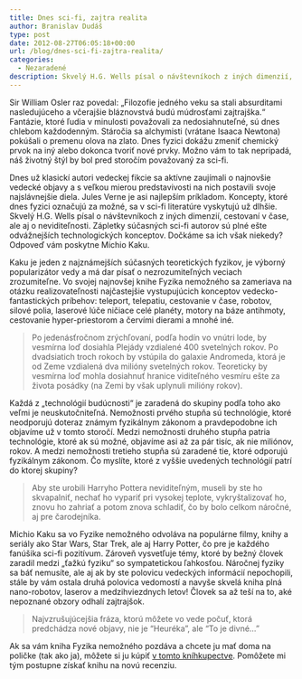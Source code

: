 ```yaml
---
title: Dnes sci-fi, zajtra realita
author: Branislav Dudáš
type: post
date: 2012-08-27T06:05:18+00:00
url: /blog/dnes-sci-fi-zajtra-realita/
categories:
  - Nezaradené
description: Skvelý H.G. Wells písal o návštevníkoch z iných dimenzií, cestovaní v čase, ale aj o neviditeľnosti. Zápletky súčasných sci-fi autorov sú plné ešte odvážnejších technologických konceptov. Dočkáme sa ich však niekedy?
---
```

Sir William Osler raz povedal: &#8222;Filozofie jedného veku sa stali absurditami nasledujúceho a včerajšie bláznovstvá budú múdrosťami zajtrajška.&#8220; Fantázie, ktoré ľudia v minulosti považovali za nedosiahnuteľné, sú dnes chlebom každodenným. Stáročia sa alchymisti (vrátane Isaaca Newtona) pokúšali o premenu olova na zlato. Dnes fyzici dokážu zmeniť chemický prvok na iný alebo dokonca tvoriť nové prvky. Možno vám to tak nepripadá, náš životný štýl by bol pred storočím považovaný za sci-fi.

Dnes už klasickí autori vedeckej fikcie sa aktívne zaujímali o najnovšie vedecké objavy a s veľkou mierou predstavivosti na nich postavili svoje najslávnejšie diela. Jules Verne je asi najlepším príkladom. Koncepty, ktoré dnes fyzici označujú za možné, sa v sci-fi literatúre vyskytujú už dlhšie. Skvelý H.G. Wells písal o návštevníkoch z iných dimenzií, cestovaní v čase, ale aj o neviditeľnosti. Zápletky súčasných sci-fi autorov sú plné ešte odvážnejších technologických konceptov. Dočkáme sa ich však niekedy? Odpoveď vám poskytne Michio Kaku.

Kaku je jeden z najznámejších súčasných teoretických fyzikov, je výborný popularizátor vedy a má dar písať o nezrozumiteľných veciach zrozumiteľne. Vo svojej najnovšej knihe Fyzika nemožného sa zameriava na otázku realizovateľnosti najčastejšie vystupujúcich konceptov vedecko-fantastických príbehov: teleport, telepatiu, cestovanie v čase, robotov, silové polia, laserové lúče ničiace celé planéty, motory na báze antihmoty, cestovanie hyper-priestorom a červími dierami a mnohé iné.

> Po jedenásťročnom zrýchľovaní, podľa hodín vo vnútri lode, by vesmírna loď dosiahla Plejády vzdialené 400 svetelných rokov. Po dvadsiatich troch rokoch by vstúpila do galaxie Andromeda, ktorá je od Zeme vzdialená dva milióny svetelných rokov. Teoreticky by vesmírna loď mohla dosiahnuť hranice viditeľného vesmíru ešte za života posádky (na Zemi by však uplynuli milióny rokov).

Každá z &#8222;technológií budúcnosti&#8220; je zaradená do skupiny podľa toho ako veľmi je neuskutočniteľná. Nemožnosti prvého stupňa sú technológie, ktoré neodporujú doteraz známym fyzikálnym zákonom a pravdepodobne ich objavíme už v tomto storočí. Medzi nemožnosti druhého stupňa patria technológie, ktoré ak sú možné, objavíme asi až za pár tisíc, ak nie miliónov, rokov. A medzi nemožnosti tretieho stupňa sú zaradené tie, ktoré odporujú fyzikálnym zákonom. Čo myslíte, ktoré z vyššie uvedených technológií patrí do ktorej skupiny?

> Aby ste urobili Harryho Pottera neviditeľným, museli by ste ho skvapalniť, nechať ho vypariť pri vysokej teplote, vykryštalizovať ho, znovu ho zahriať a potom znova schladiť, čo by bolo celkom náročné, aj pre čarodejníka.

Michio Kaku sa vo Fyzike nemožného odvoláva na populárne filmy, knihy a seriály ako Star Wars, Star Trek, ale aj Harry Potter, čo pre je každého fanúšika sci-fi pozitívum. Zároveň vysvetľuje témy, ktoré by bežný človek zaradil medzi &#8222;ťažkú fyziku&#8220; so sympatetickou ľahkosťou. Náročnej fyziky sa báť nemusíte, ale aj ak by ste polovicu vedeckých informácií nepochopili, stále by vám ostala druhá polovica vedomostí a navyše skvelá kniha plná nano-robotov, laserov a medzihviezdnych letov! Človek sa až teší na to, aké nepoznané obzory odhalí zajtrajšok.

> Najvzrušujúcejšia fráza, ktorú môžete vo vede počuť, ktorá predchádza nové objavy, nie je “Heuréka”, ale “To je divné…”

Ak sa vám kniha Fyzika nemožného pozdáva a chcete ju mať doma na poličke (tak ako ja), môžete si ju kúpiť <a title="Michio Kaku" href="http://www.martinus.sk/?uItem=81203&z=branod" target="_blank">v tomto kníhkupectve</a>. Pomôžete mi tým postupne získať knihu na novú recenziu.